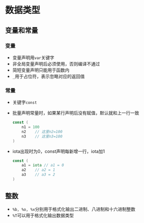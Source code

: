 # 数据类型

## 变量和常量

### 变量

* 变量声明用`var`关键字
* 非全局变量声明后必须使用，否则编译不通过
* 简短变量声明只能用于函数内
* `_`用于占位符，表示忽略对应的返回值

### 常量

* 关键字`const`
* 批量声明常量时，如果某行声明后没有赋值，默认就和上一行一致

  ```go
  const (
      n1 = 100
      n2    // 这里n2=100
      n3    // 这里n3=100
  )
  ```

* iota出现时为0，const声明每新增一行，iota加1

  ```go
  const (
      a1 = iota // a1 = 0
      a2    // a2 = 1
      a3    // a3 = 2
  )
  ```

## 整数

* `%b, %o, %x`分别用于格式化输出二进制、八进制和十六进制整数
* `%T`可以用于格式化输出数据类型
